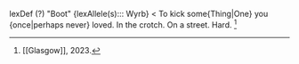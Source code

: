 
lexDef (?) "Boot" {lexAllele(s)::: Wyrb} < To kick some{Thing|One} you {once|perhaps never} loved. In the crotch. On a street. Hard. [^BootWyrb]

[^BootWyrb]: [[Glasgow]], 2023.
